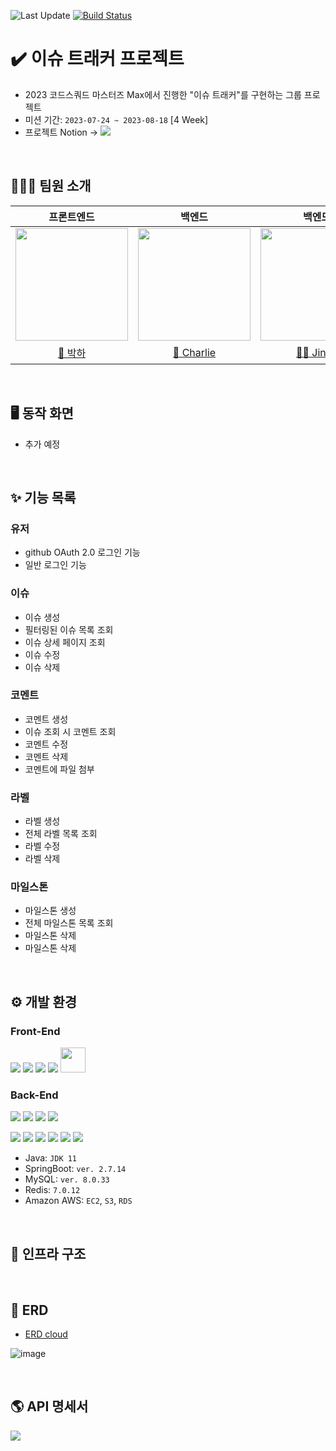 ![Last Update](https://img.shields.io/badge/Last_Upadate-2023--08--15-blue)
[![Build Status](https://img.shields.io/endpoint.svg?url=https%3A%2F%2Factions-badge.atrox.dev%2Feojjeogo-jeojjeogo%2Fissue-tracker-max%2Fbadge%3Fref%3Drelease&style=flat)](https://actions-badge.atrox.dev/eojjeogo-jeojjeogo/issue-tracker-max/goto?ref=release)

# ✔️ 이슈 트래커 프로젝트
- 2023 코드스쿼드 마스터즈 Max에서 진행한 "이슈 트래커"를 구현하는 그룹 프로젝트 
- 미션 기간: `2023-07-24 ~ 2023-08-18` [4 Week]
- 프로젝트 Notion → <a href=""><img src="https://img.shields.io/badge/Notion-%23000000.svg?style=for-the-flat&amp;logo=notion&amp;logoColor=white"></a>

<br/>

## 🧑🏻‍💻 팀원 소개

| 프론트엔드                                                                                                        | 백엔드                                                                                                            | 백엔드                                                                                                            | 백엔드                                                                                                            |
| :-----------------------------------------------------------------------------------------------------------------: | :-----------------------------------------------------------------------------------------------------------------: | :-----------------------------------------------------------------------------------------------------------------: | :-----------------------------------------------------------------------------------------------------------------: |
| <img src = "https://avatars.githubusercontent.com/bakhacode" width="180px;"> | <img src = "https://avatars.githubusercontent.com/CDBchan" width="180px;"> | <img src = "https://avatars.githubusercontent.com/jinny-l" width="180px;"> | <img src = "https://avatars.githubusercontent.com/AlbertImKr" width="180px;"> |
| [🍬 박하](https://github.com/bakhacode) | [🍫 Charlie](https://github.com/CDBchan) | [🧞‍♂️ Jinny](https://github.com/jinny-l) | [🕓 Albert](https://github.com/AlbertImKr) |


<br/>

## 🖥️ 동작 화면
- 추가 예정

<br/>

## ✨ 기능 목록

### 유저
- github OAuth 2.0 로그인 기능
- 일반 로그인 기능

### 이슈
- 이슈 생성
- 필터링된 이슈 목록 조회
- 이슈 상세 페이지 조회
- 이슈 수정
- 이슈 삭제

### 코멘트
- 코멘트 생성
- 이슈 조회 시 코멘트 조회
- 코멘트 수정
- 코멘트 삭제
- 코멘트에 파일 첨부

### 라벨
- 라벨 생성
- 전체 라벨 목록 조회
- 라벨 수정
- 라벨 삭제

### 마일스톤
- 마일스톤 생성
- 전체 마일스톤 목록 조회
- 마일스톤 삭제
- 마일스톤 삭제

<br/>

## ⚙️ 개발 환경
### Front-End
<img src="https://img.shields.io/badge/vite-646CFF?style=for-the-badge&logo=vite&logoColor=white">
<img src="https://img.shields.io/badge/TypeScript-3178C6?style=for-the-badge&logo=typescript&logoColor=white">
<img src="https://img.shields.io/badge/react-61DAFB?style=for-the-badge&logo=react&logoColor=white">
<img src="https://img.shields.io/badge/amazons3-569A31?style=for-the-badge&logo=amazons3&logoColor=white">
<img src="https://emotion.sh/logo-96x96.png"  width="40 height"40" />
  
### Back-End
![](https://img.shields.io/badge/Java-007396?style=flat&logo=OpenJDK&logoColor=white) 
![](https://img.shields.io/badge/SpringBoot-6DB33F?style=flat&logo=SpringBoot&logoColor=white)
![](https://img.shields.io/badge/MySQL-4479A1?style=flat&logo=MySQL&logoColor=white)
![](https://img.shields.io/badge/GitHub_Actions-2088FF?style=flat&logo=githubactions&logoColor=white)

![](https://img.shields.io/badge/-NginX-269539?style=flat&amp;logo=Nginx&amp;logoColor=white)
![](https://img.shields.io/badge/-Docker-2496ED?style=flat&amp;logo=Docker&amp;logoColor=white)
![](https://img.shields.io/badge/AWS%20EC2-FA7343?style=flat&logo=amazonec2&logoColor=white)
![](https://img.shields.io/badge/-AWS_S3-569A31?style=flat&amp;logo=Amazon-S3&amp;logoColor=white)
![](https://img.shields.io/badge/AWS_RDS-527FFF?style=flat&logo=amazonrds&logoColor=white)
![](https://img.shields.io/badge/Redis-FF4D4D?style=flat&logo=redis&logoColor=white)

- Java: `JDK 11`
- SpringBoot: `ver. 2.7.14`
- MySQL: `ver. 8.0.33`
- Redis: `7.0.12`
- Amazon AWS: `EC2`, `S3`, `RDS`

<br/>

## 🔧️ 인프라 구조


<br/>

## 💾 ERD
- [ERD cloud](https://www.erdcloud.com/d/87Zh8wT76kL39jMAr)

![image](https://github.com/eojjeogo-jeojjeogo/issue-tracker-max/assets/108214590/044c562b-3492-4ae0-a753-76ada65cae90)

<br/>

## 🌎 API 명세서
<a href="https://documenter.getpostman.com/view/28185148/2s946pX8SE"><img src="https://img.shields.io/badge/Postman-FF6C37?style=flat&logo=postman&logoColor=white"></a>
